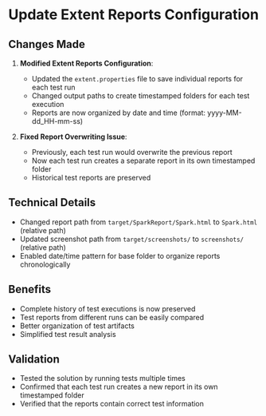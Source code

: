 # Update Extent Reports Configuration

## Changes Made
1. **Modified Extent Reports Configuration**:
   - Updated the `extent.properties` file to save individual reports for each test run
   - Changed output paths to create timestamped folders for each test execution
   - Reports are now organized by date and time (format: yyyy-MM-dd_HH-mm-ss)

2. **Fixed Report Overwriting Issue**:
   - Previously, each test run would overwrite the previous report
   - Now each test run creates a separate report in its own timestamped folder
   - Historical test reports are preserved

## Technical Details
- Changed report path from `target/SparkReport/Spark.html` to `Spark.html` (relative path)
- Updated screenshot path from `target/screenshots/` to `screenshots/` (relative path)
- Enabled date/time pattern for base folder to organize reports chronologically

## Benefits
- Complete history of test executions is now preserved
- Test reports from different runs can be easily compared
- Better organization of test artifacts
- Simplified test result analysis

## Validation
- Tested the solution by running tests multiple times
- Confirmed that each test run creates a new report in its own timestamped folder
- Verified that the reports contain correct test information 